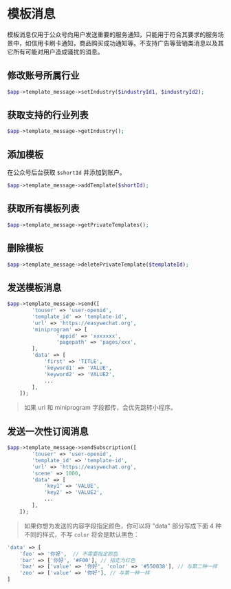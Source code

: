 # 模板消息

模板消息仅用于公众号向用户发送重要的服务通知，只能用于符合其要求的服务场景中，如信用卡刷卡通知，商品购买成功通知等。不支持广告等营销类消息以及其它所有可能对用户造成骚扰的消息。

## 修改账号所属行业

```php
$app->template_message->setIndustry($industryId1, $industryId2);
```

## 获取支持的行业列表

```php
$app->template_message->getIndustry();
```

## 添加模板

在公众号后台获取 `$shortId` 并添加到账户。

```php
$app->template_message->addTemplate($shortId);
```

## 获取所有模板列表

```php
$app->template_message->getPrivateTemplates();
```

## 删除模板

```php
$app->template_message->deletePrivateTemplate($templateId);
```

## 发送模板消息

```php
$app->template_message->send([
        'touser' => 'user-openid',
        'template_id' => 'template-id',
        'url' => 'https://easywechat.org',
        'miniprogram' => [
                'appid' => 'xxxxxxx',
                'pagepath' => 'pages/xxx',
        ],
        'data' => [
            'first' => 'TITLE',
            'keyword1' => 'VALUE',
            'keyword2' => 'VALUE2',
            ...
        ],
    ]);
```
> 如果 url 和 miniprogram 字段都传，会优先跳转小程序。

## 发送一次性订阅消息

```php
$app->template_message->sendSubscription([
        'touser' => 'user-openid',
        'template_id' => 'template-id',
        'url' => 'https://easywechat.org',
        'scene' => 1000,
        'data' => [
            'key1' => 'VALUE',
            'key2' => 'VALUE2',
            ...
        ],
    ]);
```

> 如果你想为发送的内容字段指定颜色，你可以将 "data" 部分写成下面 4 种不同的样式，不写 `color` 将会是默认黑色：

```php
'data' => [
    'foo' => '你好',  // 不需要指定颜色
    'bar' => ['你好', '#F00'], // 指定为红色
    'baz' => ['value' => '你好', 'color' => '#550038'], // 与第二种一样
    'zoo' => ['value' => '你好'], // 与第一种一样
]
```
